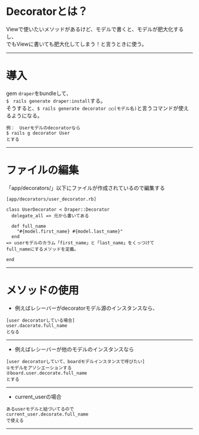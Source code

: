 # Decoratorとは？
Viewで使いたいメソッドがあるけど、モデルで書くと、モデルが肥大化するし、    
でもViewに書いても肥大化してしまう！と言うときに使う。
***

# 導入
gem `draper`をbundleして、    
`$　rails generate draper:install`する。    
そうすると、`$ rails generate decorator ○○(モデル名)`と言うコマンドが使えるようになる。    
~~~
例：　Userモデルのdecoratorなら
$ rails g decorator User
とする
~~~
***

# ファイルの編集
「app/decorators/」以下にファイルが作成されているので編集する
~~~
[app/decorators/user_decorator.rb]

class UserDecorator < Draper::Decorator
  delegate_all => 元から書いてある

  def full_name
    "#{model.first_name} #{model.last_name}"
  end
=> userモデルのカラム「first_name」と「last_name」をくっつけて
full_nameにするメソッドを定義。

end
~~~
***

# メソッドの使用
- 例えばレシーバーがdecoratorモデル源のインスタンスなら、
~~~
[user decoratorしている場合]
user.dacorate.full_name
となる
~~~
***

- 例えばレシーバーが他のモデルのインスタンスなら
~~~
[user decoratorしていて、boardモデルインスタンスで呼びたい]
①モデルをアソシエーションする
②board.user.decorate.full_name
とする
~~~
***

- current_userの場合
~~~
あるuserモデルと紐づいてるので
current_user.decorate.full_name
で使える
~~~
***

